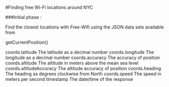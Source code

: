 #Finding free Wi-Fi locations around NYC

###Initial phase : 

Find the closest locations with Free-Wifi using the JSON data sets available from 


getCurrentPosition()

coords.latitude				The latitude as a decimal number
coords.longitude			The longitude as a decimal number
coords.accuracy				The accuracy of position
coords.altitude				The altitude in meters above the mean sea level
coords.altitudeAccuracy		The altitude accuracy of position
coords.heading				The heading as degrees clockwise from North
coords.speed				The speed in meters per second
timestamp					The date/time of the response